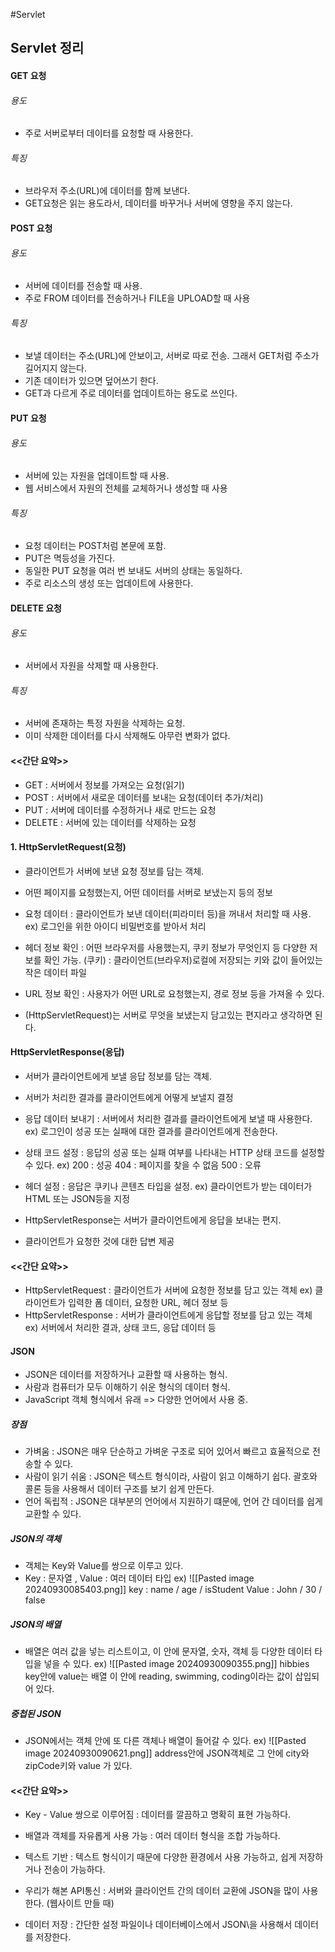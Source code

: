 #Servlet 
## Servlet 정리

#### GET 요청
###### 용도 
- 주로 서버로부터 데이터를 요청할 때 사용한다.

###### 특징
- 브라우저 주소(URL)에 데이터를 함께 보낸다.
- GET요청은 읽는 용도라서, 데이터를 바꾸거나 서버에 영향을 주지 않는다. 


#### POST 요청
###### 용도
- 서버에 데이터를 전송할 때 사용.
- 주로 FROM 데이터를 전송하거나 FILE을 UPLOAD할 때 사용 

###### 특징
- 보낼 데이터는 주소(URL)에 안보이고, 서버로 따로 전송.
그래서 GET처럼 주소가 길어지지 않는다.
- 기존 데이터가 있으면 덮어쓰기 한다.
- GET과 다르게 주로 데이터를 업데이트하는 용도로 쓰인다.

#### PUT 요청 
###### 용도
- 서버에 있는 자원을 업데이트할 때 사용.
- 웹 서비스에서 자원의 전체를 교체하거나 생성할 때 사용 

###### 특징
- 요청 데이터는 POST처럼 본문에 포함.
- PUT은 멱등성을 가진다.
- 동일한 PUT 요청을 여러 번 보내도 서버의 상태는 동일하다.
- 주로 리소스의 생성 또는 업데이트에 사용한다.

#### DELETE 요청 
###### 용도
- 서버에서 자원을 삭제할 때 사용한다.

###### 특징
- 서버에 존재하는 특정 자원을 삭제하는 요청.
- 이미 삭제한 데이터를 다시 삭제해도 아무런 변화가 없다.

#### <<간단 요약>>
- GET : 서버에서 정보를 가져오는 요청(읽기)
- POST : 서버에서 새로운 데이터를 보내는 요청(데이터 추가/처리)
- PUT : 서버에 데이터를 수정하거나 새로 만드는 요청 
- DELETE : 서버에 있는 데이터를 삭제하는 요청 


#### 1. HttpServletRequest(요청)
- 클라이언트가 서버에 보낸 요청 정보를 담는 객체.
- 어떤 페이지를 요청했는지, 어떤 데이터를 서버로 보냈는지 등의 정보 

- 요청 데이터 : 클라이언트가 보낸 데이터(피라미터 등)을 꺼내서 처리할 때 사용.
	ex) 로그인을 위한 아이디 비밀번호를 받아서 처리 

- 헤더 정보 확인 : 어떤 브라우저를 사용했는지, 쿠키 정보가 무엇인지 등 다양한 저보를 확인 가능.
	(쿠키) : 클라이언트(브라우저)로컬에 저장되는 키와 값이 들어있는 작은 데이터 파일

- URL 정보 확인 : 사용자가 어떤 URL로 요청했는지, 경로 정보 등을 가져올 수 있다.

- (HttpServletRequest)는 서버로 무엇을 보냈는지 담고있는 편지라고 생각하면 된다.

#### HttpServletResponse(응답)
- 서버가 클라이언트에게 보낼 응답 정보를 담는 객체.
- 서버가 처리한 결과를 클라이언트에게 어떻게 보낼지 결정

- 응답 데이터 보내기 : 서버에서 처리한 결과를 클라이언트에게 보낼 때 사용한다.
	ex) 로그인이 성공 또는 실패에 대한 결과를 클라이언트에게 전송한다.

- 상태 코드 설정 : 응답의 성공 또는 실패 여부를 나타내는 HTTP 상태 코드를 설정할 수 있다.
	ex) 200 : 성공 
	  404 : 페이지를 찾을 수 없음
	  500 : 오류 

- 헤더 설정 : 응답은 쿠키나 콘텐츠 타입을 설정.
	ex) 클라이언트가 받는 데이터가 HTML 또는 JSON등을 지정 

- HttpServletResponse는 서버가 클라이언트에게 응답을 보내는 편지.
- 클라이언트가 요청한 것에 대한 답변 제공 


#### <<간단 요약>>
- HttpServletRequest : 클라이언트가 서버에 요청한 정보를 담고 있는 객체
	ex) 클라이언트가 입력한 폼 데이터, 요청한 URL, 헤더 정보 등 
- HttpServletResponse : 서버가 클라이언트에게 응답할 정보를 담고 있는 객체
	ex) 서버에서 처리한 결과, 상태 코드, 응답 데이터 등 




#### JSON 
- JSON은 데이터를 저장하거나 교환할 때 사용하는 형식.
- 사람과 컴퓨터가 모두 이해하기 쉬운 형식의 데이터 형식.
- JavaScript 객체 형식에서 유래 => 다양한 언어에서 사용 중.
##### 장점
- 가벼움 : JSON은 매우 단순하고 가벼운 구조로 되어 있어서 빠르고 효율적으로 전송할 수 있다.
- 사람이 읽기 쉬움 : JSON은 텍스트 형식이라, 사람이 읽고 이해하기 쉽다. 괄호와 콜론 등을 사용해서 데이터 구조를 보기 쉽게 만든다.
- 언어 독립적 : JSON은 대부분의 언어에서 지원하기 떄문에, 언어 간 데이터를 쉽게 교환할 수 있다.

##### JSON의 객체 
- 객체는 Key와 Value를 쌍으로 이루고 있다. 
- Key : 문자열 , Value : 여러 데이터 타입
	ex)
	![[Pasted image 20240930085403.png]]
	key : name / age / isStudent 
	Value : John / 30 / false 

##### JSON의 배열 
- 배열은 여러 값을 넣는 리스트이고, 이 안에 문자열, 숫자, 객체 등 다양한 데이터 타입을 넣을 수 있다.
	ex) 
	 ![[Pasted image 20240930090355.png]]
	hibbies key안에 value는 배열 
	이 안에 reading, swimming, coding이라는 값이 삽입되어 있다.


##### 중첩된 JSON
- JSON에서는 객체 안에 또 다른 객체나 배열이 들어갈 수 있다.
	ex)
	![[Pasted image 20240930090621.png]]
	address안에 JSON객체로 그 안에 city와 zipCode키와 value 가 있다.

#### <<간단 요약>>
- Key - Value 쌍으로 이루어짐 : 데이터를 깔끔하고 명확히 표현 가능하다.
- 배열과 객체를 자유롭게 사용 가능 : 여러 데이터 형식을 조합 가능하다.
- 텍스트 기반 : 텍스트 형식이기 때문에 다양한 환경에서 사용 가능하고, 쉽게 저장하거나 전송이 가능하다.

- 우리가 해본 API통신 : 서버와 클라이언트 간의 데이터 교환에 JSON을 많이 사용한다. (웹사이트 만들 때)
- 데이터 저장 : 간단한 설정 파일이나 데이터베이스에서 JSON\을 사용해서 데이터를 저장한다.
